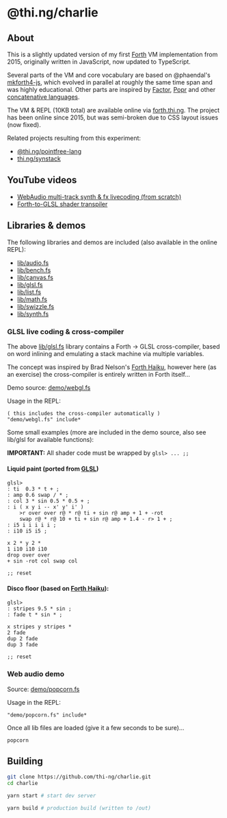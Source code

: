 # @thi.ng/charlie

## About

This is a slightly updated version of my first
[Forth](http://thinking-forth.sourceforge.net/) VM implementation from
2015, originally written in JavaScript, now updated to TypeScript.

Several parts of the VM and core vocabulary are based on @phaendal's
[mkforth4-js](https://github.com/phaendal/mkforth4-js), which evolved in
parallel at roughly the same time span and was highly educational. Other
parts are inspired by [Factor](http://factorcode.org),
[Popr](https://github.com/HackerFoo/poprc) and other [concatenative
languages](http://concatenative.org/).

The VM & REPL (10KB total) are available online via
[forth.thi.ng](http://forth.thi.ng). The project has been online since
2015, but was semi-broken due to CSS layout issues (now fixed).

Related projects resulting from this experiment:

- [@thi.ng/pointfree-lang](https://github.com/thi-ng/umbrella/tree/develop/packages/pointfree-lang)
- [thi.ng/synstack](https://github.com/thi-ng/synstack/)

## YouTube videos

- [WebAudio multi-track synth & fx livecoding (from scratch)](https://youtu.be/NU4PSkA3pAE?t=130)
- [Forth-to-GLSL shader transpiler](https://youtu.be/30s3mgrkzQ0?t=123)

## Libraries & demos

The following libraries and demos are included (also available in the
online REPL):

- [lib/audio.fs](https://github.com/thi-ng/charlie/tree/master/lib/audio.fs)
- [lib/bench.fs](https://github.com/thi-ng/charlie/tree/master/lib/bench.fs)
- [lib/canvas.fs](https://github.com/thi-ng/charlie/tree/master/lib/canvas.fs)
- [lib/glsl.fs](https://github.com/thi-ng/charlie/tree/master/lib/glsl.fs)
- [lib/list.fs](https://github.com/thi-ng/charlie/tree/master/lib/list.fs)
- [lib/math.fs](https://github.com/thi-ng/charlie/tree/master/lib/math.fs)
- [lib/swizzle.fs](https://github.com/thi-ng/charlie/tree/master/lib/swizzle.fs)
- [lib/synth.fs](https://github.com/thi-ng/charlie/tree/master/lib/synth.fs)

### GLSL live coding & cross-compiler

The above
[lib/glsl.fs](https://github.com/thi-ng/charlie/tree/master/lib/glsl.fs)
library contains a Forth -> GLSL cross-compiler, based on word inlining
and emulating a stack machine via multiple variables.

The concept was inspired by Brad Nelson's [Forth
Haiku](https://forthsalon.appspot.com/), however here (as an exercise)
the cross-compiler is entirely written in Forth itself...

Demo source: [demo/webgl.fs](https://github.com/thi-ng/charlie/tree/master/demo/webgl.fs)

Usage in the REPL:
```
( this includes the cross-compiler automatically )
"demo/webgl.fs" include*
```

Some small examples (more are included in the demo source, also see
lib/glsl for available functions):

**IMPORTANT:** All shader code must be wrapped by `glsl> ... ;;`

#### Liquid paint (ported from [GLSL](http://glslsandbox.com/e#8067.3))

```
glsl>
: ti  0.3 * t + ;
: amp 0.6 swap / * ;
: col 3 * sin 0.5 * 0.5 + ;
: i ( x y i -- x' y' i' )
    >r over over r@ * r@ ti + sin r@ amp + 1 + -rot
    swap r@ * r@ 10 + ti + sin r@ amp + 1.4 - r> 1 + ;
: i5 i i i i i ;
: i10 i5 i5 ;

x 2 * y 2 *
1 i10 i10 i10
drop over over
+ sin -rot col swap col

;; reset
```

#### Disco floor (based on [Forth Haiku](https://forthsalon.appspot.com/haiku-view/ahBzfmZvcnRoc2Fsb24taHJkcg0LEgVIYWlrdRim4xMM)):

```
glsl>
: stripes 9.5 * sin ;
: fade t * sin * ;

x stripes y stripes *
2 fade
dup 2 fade
dup 3 fade

;; reset
```

### Web audio demo

Source: [demo/popcorn.fs](https://github.com/thi-ng/charlie/tree/master/demo/popcorn.fs)

Usage in the REPL:

```text
"demo/popcorn.fs" include*
```

Once all lib files are loaded (give it a few seconds to be sure)...

```
popcorn
```

## Building

```bash
git clone https://github.com/thi-ng/charlie.git
cd charlie

yarn start # start dev server

yarn build # production build (written to /out)
```

